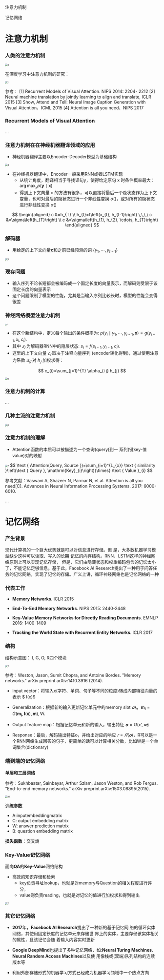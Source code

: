 注意力机制

记忆网络



# 注意力机制

### 人类的注意力机制

<img src="./PIC/Attention/3.png" alt="3" style="zoom:50%;" />

在深度学习中注意力机制的研究：

<img src="./PIC/Attention/1.png" alt="1" style="zoom:50%;" />

参考：
[1] Recurrent Models of Visual Attention. NIPS 2014: 2204- 2212
[2] Neural machine translation by jointly learning to align and translate, ICLR 2015
[3] Show, Attend and Tell: Neural Image Caption Generation with Visual Attention，ICML 2015
[4] Attention is all you need，NIPS 2017

### Recurrent Models of Visual Attention

...

### 注意力机制在在神经机器翻译领域的应用

- 神经机器翻译主要以Encoder-Decoder模型为基础结构

<img src="./PIC/Attention/4.png" alt="4" style="zoom:50%;" />

- 在神经机器翻译中，Encoder一般采用RNN或者LSTM实现
  - 从统计角度，翻译相当于寻找译句y，使得给定原句 x 时条件概率最大：$\arg \max _{y} p(\boldsymbol{y} \mid \boldsymbol{x})$
  - 得到上下文向量 c 的方法有很多，可以直接将最后一个隐状态作为上下文变量，也可对最后的隐状态进行一个非线性变换 $\sigma()$，或对所有的隐状态进行非线性变换 $\sigma()$

$$
\begin{aligned} c &=h_{T} \\ h_{t}=f\left(x_{t}, h_{t-1}\right) \,\,\,\  c &=\sigma\left(h_{T}\right) \\ c &=\sigma\left(h_{1}, h_{2}, \cdots, h_{T}\right) \end{aligned}
$$

### 解码器

- 用给定的上下文向量**c**和之前已经预测的词 $\{y_1,\cdots,y_{t-1}\}$

<img src="./PIC/Attention/5.png" alt="5" style="zoom:50%;" />

### 现存问题

-  输入序列不论长短都会被编码成一个固定长度的向量表示，而解码则受限于该固定长度的向量表示
- 这个问题限制了模型的性能，尤其是当输入序列比较长时，模型的性能会变得很差

### 神经网络模型注意力机制

<img src="./PIC/Attention/8.png" alt="6" style="zoom:33%;" />

- 在这个新结构中，定义每个输出的条件概率为:  $p\left(y_{i} \mid y_{1}, \cdots, y_{i-1}, \boldsymbol{x}\right)=g\left(y_{i-1}, x_{i}, c_{i}\right)$.
- 其中 $𝑠_𝑖$ 为解码器RNN中的隐层状态: $s_{i}=f\left(s_{i-1}, y_{i-1}, c_{i}\right)$.
- 这里的上下文向量 $𝑐_𝑖$ 取决于注释向量序列 (encoder转化得到)，通过使用注意力系数 $𝛼_{𝑖𝑗}$ 对 $h_𝑗$  加权求得：

$$
c_{i}=\sum_{j=1}^{T} \alpha_{i j} h_{j}
$$

<img src="./PIC/Attention/9.png" alt="9" style="zoom:50%;" />

### 注意力机制的计算

...

### 几种主流的注意力机制

<img src="./PIC/Attention/6.png" alt="6" style="zoom:50%;" />

### 注意力机制的理解

- Attention函数的本质可以被描述为一个查询(query)到一 系列(键key-值value)对的映射

<img src="./PIC/Attention/7.png" alt="7" style="zoom:50%;" />
$$
\text { Attention(Query, Source })=\sum_{i=1}^{L_{x}} \text { similarity }\left(\text { Query }, \mathrm{Key}_{i}\right){\times} \text { Value }_{i}
$$

参考文献：Vaswani A, Shazeer N, Parmar N, et al. Attention is all you need[C]. Advances in Neural Information Processing Systems. 2017: 6000-6010.

...


# 记忆网络

### 产生背景

现代计算机的一个巨大优势就是可以对信息进行存储。但 是，大多数机器学习模型缺少这种可以读取、写入的长期 记忆的内存结构。RNN、LSTM这样的神经网络原则上可以实现记忆存储， 但是，它们由隐藏状态和权重编码包含的记忆太小了，不能记忆足够信息。基于此，Facebook AI Research提出了一种用于问答任务的记忆网络，实现了记忆的存储。广义上讲，循环神经网络也是记忆网络的一种

### 代表工作

- **Memory Networks**. ICLR 2015

- **End-To-End Memory Networks**. NIPS 2015: 2440-2448

- **Key-Value Memory Networks for Directly Reading Documents**. EMNLP 2016: 1400-1409

- **Tracking the World State with Recurrent Entity Networks**. ICLR 2017

### 结构

结构示意图： I, G, O, R四个模块

<img src="./PIC/Attention/2.png" alt="2" style="zoom:50%;" />

参考：Weston, Jason, Sumit Chopra, and Antoine Bordes. "Memory networks." arXiv preprint arXiv:1410.3916 (2014).

- Input vector：将输入x(字符、单词、句子等不同的粒度)转成内部特征向量的表示 $ I(x)$
- Generalization：根据新的输入更新记忆单元中的memory slot $𝒎_𝑖$，$\boldsymbol{m}_{\boldsymbol{i}}=G\left(\boldsymbol{m}_{\boldsymbol{i}}, \boldsymbol{I}(\boldsymbol{x}), \boldsymbol{m}\right), \forall i$.

- Output feature map：根据记忆单元和新的输入，输出特征 $𝐨 = O (x’, 𝒎)$

- Response：最后，解码输出特征o，并给出对应的响应 $𝑟 = 𝑅 (𝐨)$，R可以是一个RNN网络生成回答的句子，更简单的话可以计算相关分数，比如W是一个单词集合(dictionary)

### 端到端的记忆网络

**单层和三层网络**

参考：Sukhbaatar, Sainbayar, Arthur Szlam, Jason Weston, and Rob Fergus. "End-to-end memory networks." arXiv preprint arXiv:1503.08895(2015).

<img src="./PIC/Attention/10.png" alt="10" style="zoom:50%;" />

**训练参数**

- A:inputembeddingmatrix
- C: output embedding matrix
- W: answer prediction matrix
- B: question embedding matrix

**损失函数**：交叉熵

### **Key-Value**记忆网络

面向**QA**的**Key-Value**网络结构

- 高效的知识存储和检索
  - key负责寻址lookup，也就是对memory与Question的相关程度进行评分，
  - value则负责reading，也就是对记忆的值进行加权求和得到输出

<img src="./PIC/Attention/11.png" alt="11" style="zoom:50%;" />

### 其它记忆网络

- **2017**年，**Facebook AI Research**提出了一种新的基于记忆网 络的循环实体网络，其使用固定长度的记忆单元来存储世 界上的实体，主要存储该实体相关的属性，且该记忆会随 着输入内容实时更新

- **Google DeepMind**也提出了多种记忆网络，如:**Neural Turing Machines**、**Neural Random Access Machines**以及使 用像栈或(双端)队列结构的连续版本等

- 利用外部存储形式的机器学习方式已经成为机器学习领域中一个热点方向
